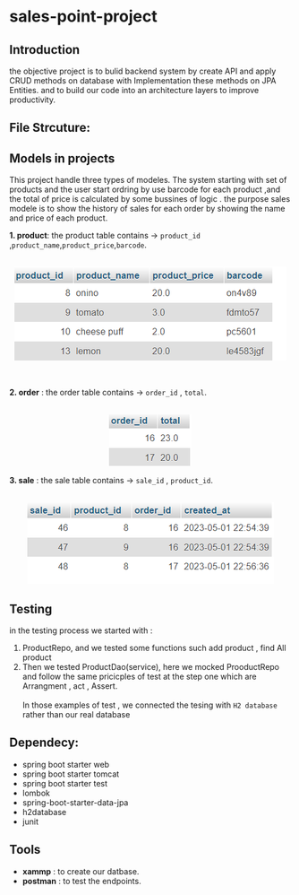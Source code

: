 # sales-point-project

## Introduction
the objective project is to bulid backend system by create API and apply CRUD methods on database with Implementation these  methods on  JPA Entities. and to build our code into an architecture layers to improve productivity.

## File Strcuture:

## Models in projects
This project handle three types of modeles. The system starting with set of products and the user start ordring by use barcode for each product ,and the total of price is calculated by some bussines of logic . the purpose sales modele is to show the history of sales for each order by showing the name and price of each product.

**1. product**: the product table contains &rarr; `product_id` ,`product_name`,`product_price`,`barcode`.<br /><br />
<p align="center" style="text-align:center">
<img src ="./img/product.png ">
</p>

<br />

**2. order**  : the order table contains   &rarr; `order_id`   , `total`.<br /><br />
<p align="center" style="text-align:center">
<img src ="./img/order.png ">
</p>

**3. sale**   : the sale table contains    &rarr;  `sale_id`   , `product_id`.<br /><br />
<p align="center" style="text-align:center">
<img src ="./img/sale.png ">
</p>


## Testing 
in the testing process we started with :<br />

1. ProductRepo, and we tested some functions such add product , find All product 
2. Then we tested ProductDao(service), here we mocked ProoductRepo and follow the same pricicples of test  at the step one which are Arrangment , act  , Assert. 
<br /><br />
In those examples of test , we connected the tesing  with `H2 database` rather than our real database


## Dependecy:
- spring boot starter web
- spring boot starter tomcat
- spring boot starter test
- lombok
- spring-boot-starter-data-jpa
- h2database
- junit


## Tools
- **xammp**   : to create our datbase.
- **postman** : to test the endpoints.



